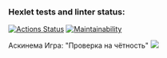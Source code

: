 ### Hexlet tests and linter status:
[![Actions Status](https://github.com/WIZIRAT/python-project-49/actions/workflows/hexlet-check.yml/badge.svg)](https://github.com/WIZIRAT/python-project-49/actions)
[![Maintainability](https://api.codeclimate.com/v1/badges/129b114f4a64de41ae20/maintainability)](https://codeclimate.com/github/WIZIRAT/python-project-49/maintainability)

Аскинема
Игра: "Проверка на чётность"
<a href="https://asciinema.org/a/6OsIu14hEUWzBz0MBdfoOdXyM" target="_blank"><img src="https://asciinema.org/a/6OsIu14hEUWzBz0MBdfoOdXyM.svg" /></a>

